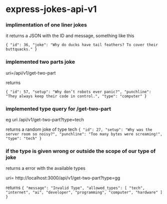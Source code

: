 # express-jokes-api-v1


### implimentation of one liner jokes

it returns a JSON with the ID and message, something like this

`{ "id": 36, "joke": "Why do ducks have tail feathers? To cover their buttquacks." } `

### implemented two parts joke

uri=/api/v1/get-two-part

returns

``{ "id": 57, "setup": "Why don’t robots ever panic?", "punchline": "They always keep their code in control.", "type": "computer" }``

### implemented type query for /get-two-part

eg uri /api/v1/get-two-part?type=tech

returns a random joke of type tech
``{ "id": 27, "setup": "Why was the server room so noisy?", "punchline": "Too many bytes were screaming!", "type": "tech" }``


### if the type is given wrong or outside the scope of our type of joke

returns a error with the available types

uri= http://localhost:3000/api/v1/get-two-part?type=gg

returns
` { "message": "Invalid Type", "allowed_types": [ "tech", "internet", "ai", "developer", "programming", "computer", "hardware" ] } `
